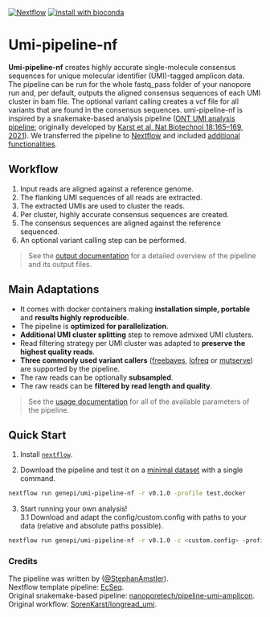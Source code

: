 [![Nextflow](https://img.shields.io/badge/nextflow-20.07.1-brightgreen.svg)](https://www.nextflow.io/)
[![install with bioconda](https://img.shields.io/badge/install%20with-bioconda-brightgreen.svg)](http://bioconda.github.io/)

Umi-pipeline-nf
======================

**Umi-pipeline-nf** creates highly accurate single-molecule consensus sequences for unique molecular identifier (UMI)-tagged amplicon data.  
The pipeline can be run for the whole fastq_pass folder of your nanopore run and, per default, outputs the aligned consensus sequences of each UMI cluster in bam file. The optional variant calling creates a vcf file for all variants that are found in the consensus sequences.
umi-pipeline-nf is inspired by a snakemake-based analysis pipeline ([ONT UMI analysis pipeline](https://github.com/nanoporetech/pipeline-umi-amplicon); originally developed by [Karst et al, Nat Biotechnol 18:165–169, 2021](https://www.nature.com/articles/s41592-020-01041-y)). We transferred the pipeline to [Nextflow](https://www.nextflow.io) and included [additional functionalities](#main-adaptations).  

## Workflow

1. Input reads are aligned against a reference genome.
2. The flanking UMI sequences of all reads are extracted.
3. The extracted UMIs are used to cluster the reads.
4. Per cluster, highly accurate consensus sequences are created.
5. The consensus sequences are aligned against the reference sequenced.
6. An optional variant calling step can be performed.

> See the [output documentation](docs/output.md) for a detailed overview of the pipeline and its output files.

## Main Adaptations

* It comes with docker containers making **installation simple, portable** and **results highly reproducible**.
* The pipeline is **optimized for parallelization**.
* **Additional UMI cluster splitting** step to remove admixed UMI clusters.
* Read filtering strategy per UMI cluster was adapted to **preserve the highest quality reads**.
* **Three commonly used variant callers** ([freebayes](https://github.com/freebayes/freebayes), [lofreq](http://csb5.github.io/lofreq/) or [mutserve](https://mitoverse.readthedocs.io/mutserve/mutserve/)) are supported by the pipeline.
* The raw reads can be optionally **subsampled**.
* The raw reads can be **filtered by read length and quality**.
 
> See the [usage documentation](docs/usage.md) for all of the available parameters of the pipeline.

## Quick Start

1. Install [`nextflow`](https://www.nextflow.io/).

2. Download the pipeline and test it on a [minimal dataset](data/info.txt) with a single command.

```bash
nextflow run genepi/umi-pipeline-nf -r v0.1.0 -profile test,docker
```

3. Start running your own analysis!  
3.1 Download and adapt the config/custom.config with paths to your data (relative and absolute paths possible).

```bash
nextflow run genepi/umi-pipeline-nf -r v0.1.0 -c <custom.config> -profile docker 
```


### Credits

The pipeline was written by ([@StephanAmstler](https://github.com/AmstlerStephan)).  
Nextflow template pipeline: [EcSeq](https://github.com/ecSeq).  
Original snakemake-based pipeline: [nanoporetech/pipeline-umi-amplicon](https://github.com/nanoporetech/pipeline-umi-amplicon).  
Original workflow: [SorenKarst/longread_umi](https://github.com/SorenKarst/longread_umi).
